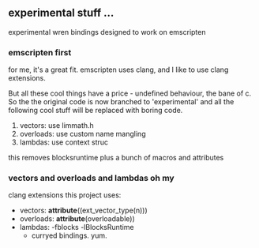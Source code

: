 ## experimental stuff ...
experimental wren bindings designed to work on emscripten

### emscripten first
for me, it's a great fit. emscripten uses clang, and I like to use clang extensions.

But all these cool things have a price - undefined behaviour, the bane of c. 
So the the original code is now branched to 'experimental' and all the following cool stuff will be replaced with boring code. 

1. vectors: use limmath.h
2. overloads: use custom name mangling
3. lambdas: use context struc

this removes blocksruntime plus a bunch of macros and attributes

### vectors and overloads and lambdas oh my
clang extensions this project uses:
* vectors: __attribute__((ext_vector_type(n)))
* overloads: __attribute__(overloadable))
* lambdas: -fblocks -lBlocksRuntime
   - curryed bindings. yum.



